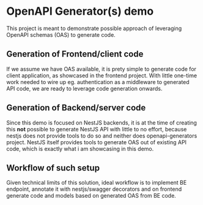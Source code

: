 # OpenAPI Generator(s) demo

This project is meant to demonstrate possible approach of leveraging OpenAPI schemas (OAS) to generate code.

## Generation of Frontend/client code

If we assume we have OAS available, it is prety simple to generate code for client application, as showcased in the frontend project. With little one-time work needed to wire up eg. authentication as a middleware to generated API code, we are ready to leverage code generation onwards.

## Generation of Backend/server code

Since this demo is focused on NestJS backends, it is at the time of creating this **not** possible to generate NestJS API with little to no effort, because nestjs does not provide tools to do so and neither does openapi-generators project.
NestJS itself provides tools to generate OAS out of existing API code, which is exactly what i am showcasing in this demo.

## Workflow of such setup

Given technical limits of this solution, ideal workflow is to implement BE endpoint, annotate it with nestjs/swagger decorators and on frontend generate code and models based on generated OAS from BE code.
